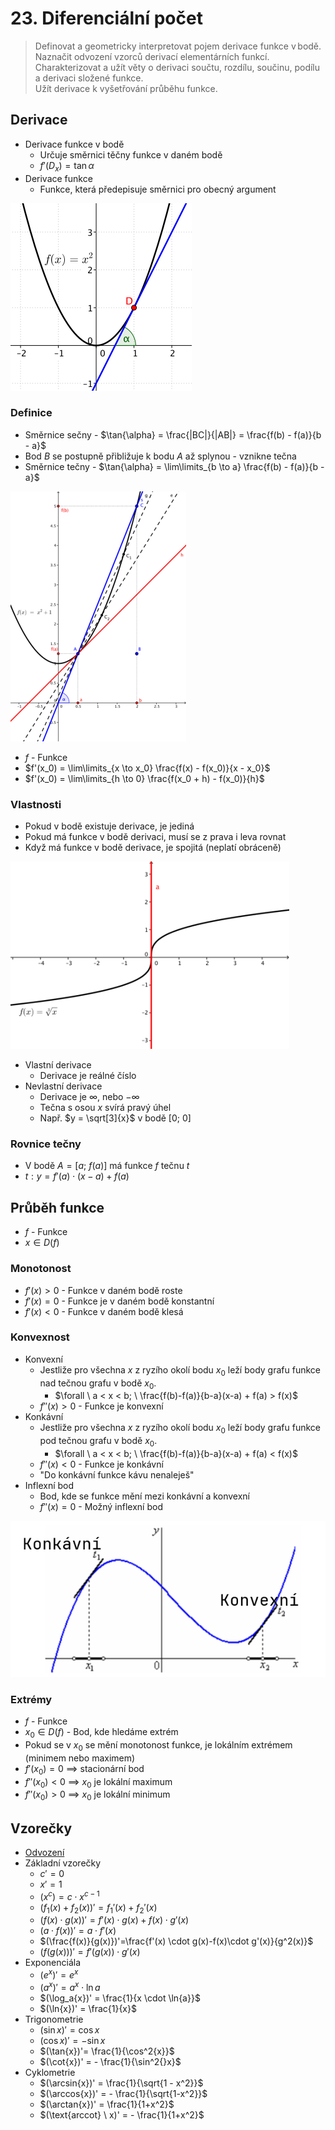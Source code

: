 # 23. Diferenciální počet

> Definovat a geometricky interpretovat pojem derivace funkce v bodě. \
> Naznačit odvození vzorců derivací elementárních funkcí. \
> Charakterizovat a užít věty o derivaci součtu, rozdílu, součinu, podílu a derivaci složené funkce. \
> Užít derivace k vyšetřování průběhu funkce.

## Derivace

- Derivace funkce v bodě
  - Určuje směrnici těčny funkce v daném bodě
  - $f'(D_x) = \tan{\alpha}$
- Derivace funkce
  - Funkce, která předepisuje směrnici pro obecný argument

![Tečna](./tecna.png)

### Definice

- Směrnice sečny - $\tan{\alpha} = \frac{|BC|}{|AB|} = \frac{f(b) - f(a)}{b - a}$
- Bod $B$ se postupně přibližuje k bodu $A$ až splynou - vznikne tečna
- Směrnice tečny - $\tan{\alpha} = \lim\limits_{b \to a} \frac{f(b) - f(a)}{b - a}$

![Derivace](./derivace.png)

- $f$ - Funkce
- $f'(x_0) = \lim\limits_{x \to x_0} \frac{f(x) - f(x_0)}{x - x_0}$
- $f'(x_0) = \lim\limits_{h \to 0} \frac{f(x_0 + h) - f(x_0)}{h}$

### Vlastnosti

- Pokud v bodě existuje derivace, je jediná
- Pokud má funkce v bodě derivaci, musí se z prava i leva rovnat
- Když má funkce v bodě derivace, je spojitá (neplatí obráceně)

![Kolmost](./kolmost.png)

- Vlastní derivace
  - Derivace je reálné číslo
- Nevlastní derivace
  - Derivace je $\infty$, nebo $-\infty$
  - Tečna s osou $x$ svírá pravý úhel
  - Např. $y = \sqrt[3]{x}$ v bodě $[0; \ 0]$

### Rovnice tečny

- V bodě $A = [a; \ f(a)]$ má funkce $f$ tečnu $t$
- $t: y = f'(a) \cdot (x - a) + f(a)$

## Průběh funkce

- $f$ - Funkce
- $x \in D(f)$

### Monotonost

- $f'(x) > 0$ - Funkce v daném bodě roste
- $f'(x) = 0$ - Funkce je v daném bodě konstantní
- $f'(x) < 0$ - Funkce v daném bodě klesá

### Konvexnost

- Konvexní
  - Jestliže pro všechna $x$ z ryzího okolí bodu $x_0$ leží body grafu funkce nad tečnou grafu v bodě $x_0$.
    - $\forall \ a < x < b; \ \frac{f(b)-f(a)}{b-a}(x-a) + f(a) > f(x)$
  - $f''(x) > 0$ - Funkce je konvexní
- Konkávní
  - Jestliže pro všechna $x$ z ryzího okolí bodu $x_0$ leží body grafu funkce pod tečnou grafu v bodě $x_0$.
    - $\forall \ a < x < b; \ \frac{f(b)-f(a)}{b-a}(x-a) + f(a) < f(x)$
  - $f''(x) < 0$ - Funkce je konkávní
  - "Do konkávní funkce kávu nenaleješ"
- Inflexní bod
  - Bod, kde se funkce mění mezi konkávní a konvexní
  - $f''(x) = 0$ - Možný inflexní bod

![Konvexita](konvexita.png)

### Extrémy

- $f$ - Funkce
- $x_0 \in D(f)$ - Bod, kde hledáme extrém
- Pokud se v $x_0$ se mění monotonost funkce, je lokálním extrémem (minimem nebo maximem)
- $f'(x_0) = 0$ $\implies$ stacionární bod
- $f''(x_0) < 0$ $\implies$ $x_0$ je lokální maximum
- $f''(x_0) > 0$ $\implies$ $x_0$ je lokální minimum

## Vzorečky

- [Odvození](https://www.gymck.cz/uploads/documents/odvozeni-derivaci-613a593956154832506684.pdf)
- Základní vzorečky
  - $c' = 0$
  - $x' = 1$
  - $(x^c) = c \cdot x^{c - 1}$
  - $(f_1(x)+f_2(x))' = f_1'(x)+f_2'(x)$
  - $(f(x)\cdot g(x))' = f'(x) \cdot g(x) + f(x) \cdot g'(x)$
  - $(a \cdot f(x))'=a \cdot f'(x)$
  - $(\frac{f(x)}{g(x)})'=\frac{f'(x) \cdot g(x)-f(x)\cdot g'(x)}{g^2(x)}$
  - $(f(g(x)))' = f'(g(x)) \cdot g'(x)$
- Exponenciála
  - $(e^x)'= e^x$
  - $(a^x)'= a^x \cdot \ln{a}$
  - $(\log_a{x})' = \frac{1}{x \cdot \ln{a}}$
  - $(\ln{x})' = \frac{1}{x}$
- Trigonometrie
  - $(\sin{x})'= \cos{x}$
  - $(\cos{x})' = -\sin{x}$
  - $(\tan{x})'= \frac{1}{\cos^2{x}}$
  - $(\cot{x})' = - \frac{1}{\sin^2{}x}$
- Cyklometrie
  - $(\arcsin{x})' = \frac{1}{\sqrt{1 - x^2}}$
  - $(\arccos{x})' = - \frac{1}{\sqrt{1-x^2}}$
  - $(\arctan{x})' = \frac{1}{1+x^2}$
  - $(\text{arccot} \ x)' = - \frac{1}{1+x^2}$
